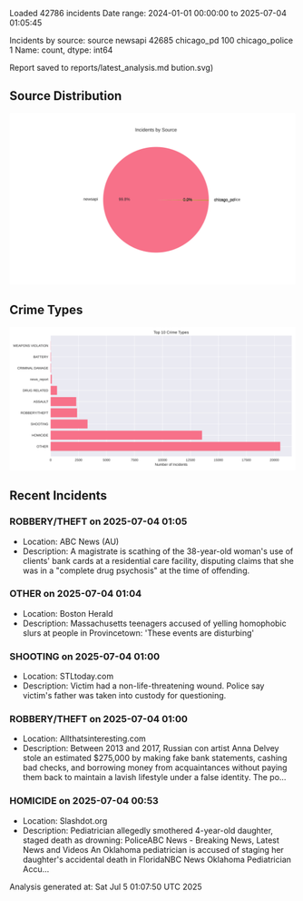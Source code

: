 
Loaded 42786 incidents
Date range: 2024-01-01 00:00:00 to 2025-07-04 01:05:45

Incidents by source:
source
newsapi           42685
chicago_pd          100
chicago_police        1
Name: count, dtype: int64

Report saved to reports/latest_analysis.md
bution.svg)

## Source Distribution
![Source Distribution](images/source_distribution.svg)

## Crime Types
![Crime Types](images/crime_types.svg)

## Recent Incidents

### ROBBERY/THEFT on 2025-07-04 01:05
- Location: ABC News (AU)
- Description: A magistrate is scathing of the 38-year-old woman's use of clients' bank cards at a residential care facility, disputing claims that she was in a "complete drug psychosis" at the time of offending.


### OTHER on 2025-07-04 01:04
- Location: Boston Herald
- Description: Massachusetts teenagers accused of yelling homophobic slurs at people in Provincetown: 'These events are disturbing'


### SHOOTING on 2025-07-04 01:00
- Location: STLtoday.com
- Description: Victim had a non-life-threatening wound. Police say victim's father was taken into custody for questioning.


### ROBBERY/THEFT on 2025-07-04 01:00
- Location: Allthatsinteresting.com
- Description: Between 2013 and 2017, Russian con artist Anna Delvey stole an estimated $275,000 by making fake bank statements, cashing bad checks, and borrowing money from acquaintances without paying them back to maintain a lavish lifestyle under a false identity.
The po…


### HOMICIDE on 2025-07-04 00:53
- Location: Slashdot.org
- Description: Pediatrician allegedly smothered 4-year-old daughter, staged death as drowning: PoliceABC News - Breaking News, Latest News and Videos An Oklahoma pediatrician is accused of staging her daughter's accidental death in FloridaNBC News Oklahoma Pediatrician Accu…

Analysis generated at: Sat Jul  5 01:07:50 UTC 2025
